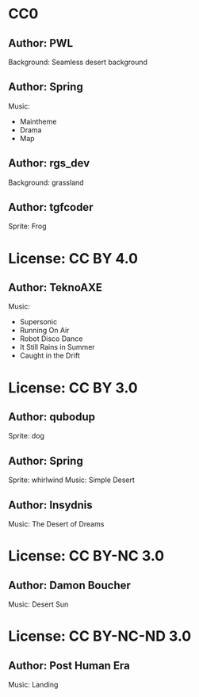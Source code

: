 
# CC0
## Author: PWL
Background: Seamless desert background
## Author: Spring
Music:
 - Maintheme
 - Drama
 - Map
## Author: rgs_dev
Background: grassland
## Author: tgfcoder
Sprite: Frog

# License: CC BY 4.0
## Author: TeknoAXE
Music:
- Supersonic
- Running On Air
- Robot Disco Dance
- It Still Rains in Summer
- Caught in the Drift

# License: CC BY 3.0
## Author: qubodup
Sprite: dog
## Author: Spring
Sprite: whirlwind
Music: Simple Desert
## Author: Insydnis
Music: The Desert of Dreams

# License: CC BY-NC 3.0
## Author: Damon Boucher
Music: Desert Sun

# License: CC BY-NC-ND 3.0
## Author: Post Human Era
Music: Landing
